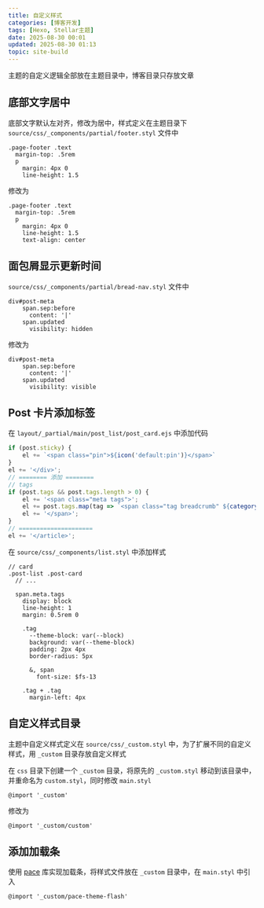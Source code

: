 ```yaml
---
title: 自定义样式
categories: [博客开发]
tags: [Hexo, Stellar主题]
date: 2025-08-30 00:01
updated: 2025-08-30 01:13
topic: site-build
---
```

主题的自定义逻辑全部放在主题目录中，博客目录只存放文章

## 底部文字居中

底部文字默认左对齐，修改为居中，样式定义在主题目录下 `source/css/_components/partial/footer.styl` 文件中

```stylus
.page-footer .text
  margin-top: .5rem
  p
    margin: 4px 0
    line-height: 1.5
```

修改为

```stylus
.page-footer .text
  margin-top: .5rem
  p
    margin: 4px 0
    line-height: 1.5
    text-align: center
```

## 面包屑显示更新时间

`source/css/_components/partial/bread-nav.styl` 文件中

```stylus
div#post-meta
    span.sep:before
      content: '|'
    span.updated
      visibility: hidden
```

修改为

```stylus
div#post-meta
    span.sep:before
      content: '|'
    span.updated
      visibility: visible
```

## Post 卡片添加标签

在 `layout/_partial/main/post_list/post_card.ejs` 中添加代码

```js
if (post.sticky) {
    el += `<span class="pin">${icon('default:pin')}</span>`
}
el += '</div>';
// ======== 添加 ========
// tags
if (post.tags && post.tags.length > 0) {
    el += '<span class="meta tags">';
    el += post.tags.map(tag => `<span class="tag breadcrumb" ${category_color(tag.name)}>#${tag.name}</span>`).join("");
    el += '</span>';
}
// =====================
el += '</article>';
```

在 `source/css/_components/list.styl` 中添加样式

```stylus
// card
.post-list .post-card
  // ...

  span.meta.tags
    display: block
    line-height: 1
    margin: 0.5rem 0

    .tag
      --theme-block: var(--block)
      background: var(--theme-block)
      padding: 2px 4px
      border-radius: 5px

      &, span
        font-size: $fs-13

    .tag + .tag
      margin-left: 4px
```

## 自定义样式目录

主题中自定义样式定义在 `source/css/_custom.styl` 中，为了扩展不同的自定义样式，用 `_custom` 目录存放自定义样式

在 `css` 目录下创建一个 `_custom` 目录，将原先的 `_custom.styl` 移动到该目录中，并重命名为 `custom.styl`，同时修改 `main.styl`

```stylus
@import '_custom'
```

修改为

```stylus
@import '_custom/custom'
```

## 添加加载条

使用 [pace](https://github.com/CodeByZach/pace) 库实现加载条，将样式文件放在 `_custom` 目录中，在 `main.styl` 中引入

```stylus
@import '_custom/pace-theme-flash'
```

